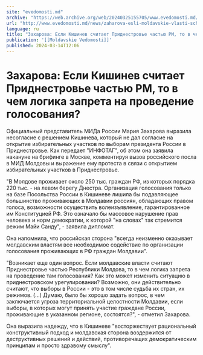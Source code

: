 ```yaml
---
site: "evedomosti.md"
archive: "https://web.archive.org/web/20240325155705/www.evedomosti.md/news/zaharova-esli-moldavskie-vlasti-schitayut-pridnestrove-chast"
url: "http://www.evedomosti.md/news/zaharova-esli-moldavskie-vlasti-schitayut-pridnestrove-chast"
language: ru
title: "Захарова: Если Кишинев считает Приднестровье частью РМ, то в чем логика запрета на проведение голосования?"
publication: '[[Moldavskie Vedomosti]]'
published: 2024-03-14T12:06
---
```


# Захарова: Если Кишинев считает Приднестровье частью РМ, то в чем логика запрета на проведение голосования?

Официальный представитель МИДа России Мария Захарова выразила несогласие с решением Кишинева, который не дал согласие на открытие избирательных участков по выборам президента России в Приднестровье. Как передает "ИНФОТАГ", об этом она заявила накануне на брифинге в Москве, комментируя вызов российского посла в МИД Молдовы и выражение ему протеста в связи с открытием избирательных участков в Приднестровье.

"В Молдове проживает около 250 тыс. граждан РФ, из которых порядка 220 тыс. - на левом берегу Днестра. Организация голосования только на базе Посольства России в Кишиневе лишила бы подавляющее большинство проживающих в Молдавии россиян, обладающих правом голоса, возможности осуществить волеизъявление, гарантированное им Конституцией РФ. Это означало бы массовое нарушение прав человека и норм демократии, к которой "на словах" так стремится режим Майи Санду", - заявила дипломат.

Она напомнила, что российская сторона "всегда неизменно оказывает молдавским властям все необходимое содействие по организации голосования проживающих в РФ граждан Молдавии".

"Возникает еще один вопрос. Если молдавские власти считают Приднестровье частью Республики Молдова, то в чем логика запрета на проведение там голосования? Как это может изменить ситуацию в приднестровском урегулировании? Возможно, они действительно считают, что выборы в России - это в том числе судьба их стран, их режимов. (...) Думаю, было бы хорошо задать вопрос, в чем заключается угроза территориальной целостности Молдавии, если выборы, в которых могут принять участие граждане России, проживающие в указанном регионе, состоятся?", - отметил Захарова.

Она выразила надежду, что в Кишиневе "восторжествует рациональный конструктивный подход и молдавская сторона воздержится от деструктивных решений и действий, противоречащих демократическим принципам и просто здравому смыслу".